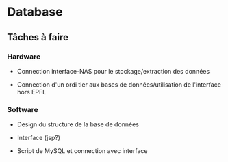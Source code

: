 # Database

## Tâches à faire

### Hardware

- Connection interface-NAS pour le stockage/extraction des données

- Connection d'un ordi tier aux bases de données/utilisation de l'interface hors EPFL

### Software

- Design du structure de la base de données

- Interface (jsp?)

- Script de MySQL et connection avec interface
